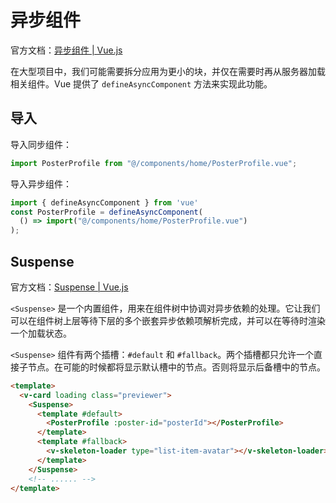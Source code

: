 # 异步组件

官方文档：[异步组件 | Vue.js](https://cn.vuejs.org/guide/components/async.html#async-components)

在大型项目中，我们可能需要拆分应用为更小的块，并仅在需要时再从服务器加载相关组件。Vue 提供了 `defineAsyncComponent` 方法来实现此功能。

## 导入

导入同步组件：

``` js
import PosterProfile from "@/components/home/PosterProfile.vue";
```

导入异步组件：

``` js
import { defineAsyncComponent } from 'vue'
const PosterProfile = defineAsyncComponent(
  () => import("@/components/home/PosterProfile.vue")
);
```

## Suspense

官方文档：[Suspense | Vue.js](https://cn.vuejs.org/guide/built-ins/suspense.html)

`<Suspense>` 是一个内置组件，用来在组件树中协调对异步依赖的处理。它让我们可以在组件树上层等待下层的多个嵌套异步依赖项解析完成，并可以在等待时渲染一个加载状态。

`<Suspense>` 组件有两个插槽：`#default` 和 `#fallback`。两个插槽都只允许一个直接子节点。在可能的时候都将显示默认槽中的节点。否则将显示后备槽中的节点。

``` html
<template>
  <v-card loading class="previewer">
    <Suspense>
      <template #default>
        <PosterProfile :poster-id="posterId"></PosterProfile>
      </template>
      <template #fallback>
        <v-skeleton-loader type="list-item-avatar"></v-skeleton-loader>
      </template>
    </Suspense>
    <!-- ...... -->
</template>
```